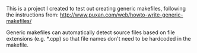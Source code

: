 This is a project I created to test out creating generic 
makefiles, following the instructions from:
http://www.puxan.com/web/howto-write-generic-makefiles/

Generic makefiles can automatically detect source files based on 
file extensions (e.g. *.cpp) so that file names don't need to be hardcoded 
in the makefile.